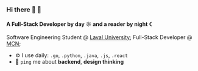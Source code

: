 ### Hi there 👋 🦭

#### A Full-Stack Developer by day ☼ and a reader by night ☾

Software Engineering Student @ [Laval University](https://www.ulaval.ca/);
Full-Stack Developer @ [MCN](https://www.quebec.ca/gouvernement/ministere/cybersecurite-numerique);<br>

- ⚙️ I use daily: `.go`, `.python`, `.java`, `.js`, `.react`
- 💬 `ping` me about **backend**, **design thinking**
